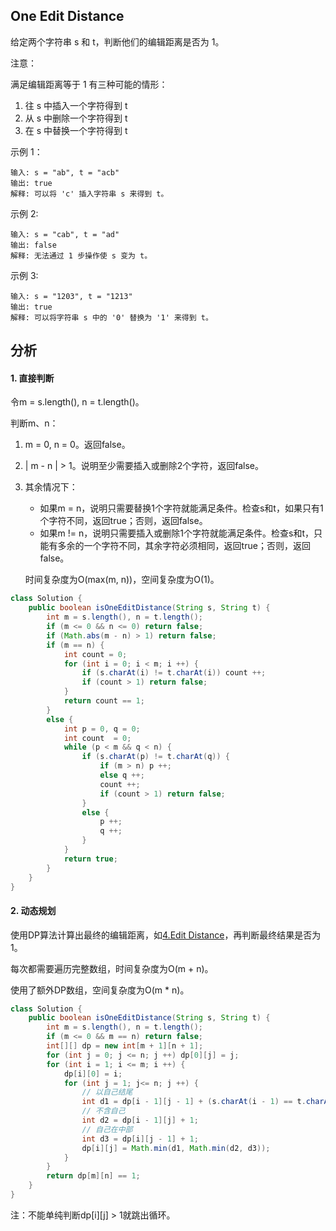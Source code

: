 ## One Edit Distance

给定两个字符串 s 和 t，判断他们的编辑距离是否为 1。

注意：

满足编辑距离等于 1 有三种可能的情形：

1. 往 s 中插入一个字符得到 t
2. 从 s 中删除一个字符得到 t
3. 在 s 中替换一个字符得到 t

示例 1：

    输入: s = "ab", t = "acb"
    输出: true
    解释: 可以将 'c' 插入字符串 s 来得到 t。

示例 2:

    输入: s = "cab", t = "ad"
    输出: false
    解释: 无法通过 1 步操作使 s 变为 t。

示例 3:

    输入: s = "1203", t = "1213"
    输出: true
    解释: 可以将字符串 s 中的 '0' 替换为 '1' 来得到 t。

## 分析

#### 1. 直接判断

令m = s.length(), n = t.length()。

判断m、n：

1.  m = 0, n = 0。返回false。

2.  \| m - n \| > 1。说明至少需要插入或删除2个字符，返回false。

3.  其余情况下：

    *   如果m = n，说明只需要替换1个字符就能满足条件。检查s和t，如果只有1个字符不同，返回true；否则，返回false。
    *   如果m != n，说明只需要插入或删除1个字符就能满足条件。检查s和t，只能有多余的一个字符不同，其余字符必须相同，返回true；否则，返回false。

    时间复杂度为O(max(m, n))，空间复杂度为O(1)。

```java
class Solution {
    public boolean isOneEditDistance(String s, String t) {
        int m = s.length(), n = t.length();
        if (m <= 0 && n <= 0) return false;
        if (Math.abs(m - n) > 1) return false;
        if (m == n) {
            int count = 0;
            for (int i = 0; i < m; i ++) {
                if (s.charAt(i) != t.charAt(i)) count ++;
                if (count > 1) return false;
            }
            return count == 1;
        }
        else {
            int p = 0, q = 0;
            int count  = 0;
            while (p < m && q < n) {
                if (s.charAt(p) != t.charAt(q)) {
                    if (m > n) p ++;
                    else q ++;
                    count ++;
                    if (count > 1) return false;
                }
                else {
                    p ++;
                    q ++;
                }
            }
            return true;
        }
    }
}
```



#### 2. 动态规划

使用DP算法计算出最终的编辑距离，如[4.Edit Distance](4_Edit_Distance.md)，再判断最终结果是否为1。

每次都需要遍历完整数组，时间复杂度为O(m + n)。

使用了额外DP数组，空间复杂度为O(m \* n)。

```java
class Solution {
    public boolean isOneEditDistance(String s, String t) {
        int m = s.length(), n = t.length();
        if (m <= 0 && m == n) return false;
        int[][] dp = new int[m + 1][n + 1];
        for (int j = 0; j <= n; j ++) dp[0][j] = j;
        for (int i = 1; i <= m; i ++) {
            dp[i][0] = i;
            for (int j = 1; j<= n; j ++) {
                // 以自己结尾
                int d1 = dp[i - 1][j - 1] + (s.charAt(i - 1) == t.charAt(j - 1)? 0: 1);
                // 不含自己
                int d2 = dp[i - 1][j] + 1;
                // 自己在中部
                int d3 = dp[i][j - 1] + 1;
                dp[i][j] = Math.min(d1, Math.min(d2, d3));
            }
        }
        return dp[m][n] == 1;
    }
}
```

注：不能单纯判断dp\[i][j] > 1就跳出循环。
